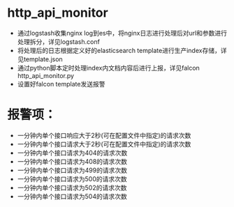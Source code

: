 # http_api_monitor
* 通过logstash收集nginx log到es中，将nginx日志进行处理后对url和参数进行处理拆分，详见logstash.conf
* 将处理后的日志根据定义好的elasticsearch template进行生产index存储，详见template.json
* 通过python脚本定时处理index内文档内容后进行上报，详见falcon http_api_monitor.py  
* 设置好falcon template发送报警  
# 报警项：
* 一分钟内单个接口响应大于2秒(可在配置文件中指定)的请求次数 
* 一分钟内单个接口请求大于2秒(可在配置文件中指定)的请求次数 
* 一分钟内单个接口请求为404的请求次数
* 一分钟内单个接口请求为408的请求次数 
* 一分钟内单个接口请求为499的请求次数 
* 一分钟内单个接口请求为500的请求次数 
* 一分钟内单个接口请求为502的请求次数 
* 一分钟内单个接口请求为504的请求次数 
